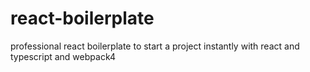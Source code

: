 # react-boilerplate
professional react boilerplate to start a project instantly with react and typescript and webpack4
